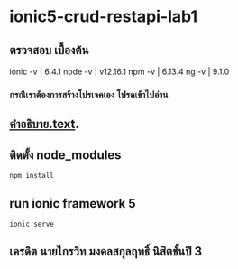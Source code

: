# ionic5-crud-restapi-lab1
## ตรวจสอบ เบื้องต้น
ionic -v | 6.4.1 
node -v | v12.16.1
npm -v | 6.13.4
ng -v | 9.1.0

### กรณีเราต้องการสร้างโปรเจคเอง โปรดเข้าไปอ่าน
## [คำอธิบาย.text](https://www.github.com/ez-kraivit/ionic5-crud-restapi-lab1/blob/master/คำอธิบาย.text).


## ติดตั้ง node_modules
```
npm install
```
## run ionic framework 5
```
ionic serve
```
## เครดิต นายไกรวิท มงคลสกุลฤทธิ์ นิสิตชั้นปี 3

